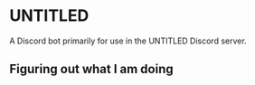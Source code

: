 # UNTITLED
A Discord bot primarily for use in the UNTITLED Discord server.

## Figuring out what I am doing
